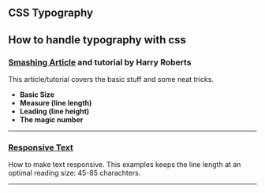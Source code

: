 ## CSS Typography

How to handle typography with css
---
### [Smashing Article](https://github.com/nomanson/css_typography/tree/master/smashing_article) and tutorial by Harry Roberts
This article/tutorial covers the basic stuff and some neat tricks.
* **Basic Size**
* **Measure (line length)**
* **Leading (line height)**
* **The magic number**
---
### [Responsive Text](https://github.com/nomanson/css_typography/tree/master/responsive_text)
How to make text responsive. This examples keeps the line length at an optimal reading size: 45-85 charachters.

---
